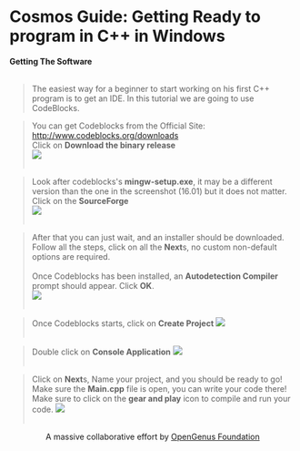 # Cosmos Guide: Getting Ready to program in C++ in Windows
<b1> <b>Getting The Software</b> </b1> <br> <br>
>The easiest way for a beginner to start working on his first C++ program is to get an IDE. In this tutorial we are going to use CodeBlocks. <br>

>You can get Codeblocks from the Official Site: http://www.codeblocks.org/downloads <br>
>Click on <b>Download the binary release</b> <br>
<img src="https://github.com/MoonfireSeco/hello-world/blob/master/saver.png"> <br> <br>

>Look after codeblocks's <b>mingw-setup.exe</b>, it may be a different version than the one in the screenshot (16.01) but it does not matter. Click on the <b>SourceForge</b><br>
<img src="https://github.com/MoonfireSeco/hello-world/blob/master/chooser.png"> <br> <br>

>After that you can just wait, and an installer should be downloaded. Follow all the steps, click on all the <b>Next</b>s, no custom non-default options are required. <br> <br>
Once Codeblocks has been installed, an <b>Autodetection Compiler</b> prompt should appear. Click <b>OK</b>. <br>
<img src="https://github.com/MoonfireSeco/hello-world/blob/master/compiler.png"> <br> <br>

>Once Codeblocks starts, click on <b>Create Project</b>
<img src="https://github.com/MoonfireSeco/hello-world/blob/master/CreateProject.png"> <br> <br>

>Double click on <b>Console Application</b>
<img src="https://github.com/MoonfireSeco/hello-world/blob/master/ConsoleApplication.png"> <br> <br>

>Click on <b>Next</b>s, Name your project, and you should be ready to go! Make sure the <b>Main.cpp</b> file is open, you can write your code there! Make sure to click on the <b>gear and play</b> icon to compile and run your code.
<img src="https://github.com/MoonfireSeco/hello-world/blob/master/Finish.png"> <br> <br>

<p align="center">
	A massive collaborative effort by <a href="https://github.com/OpenGenus/cosmos">OpenGenus Foundation</a> 
</p>
